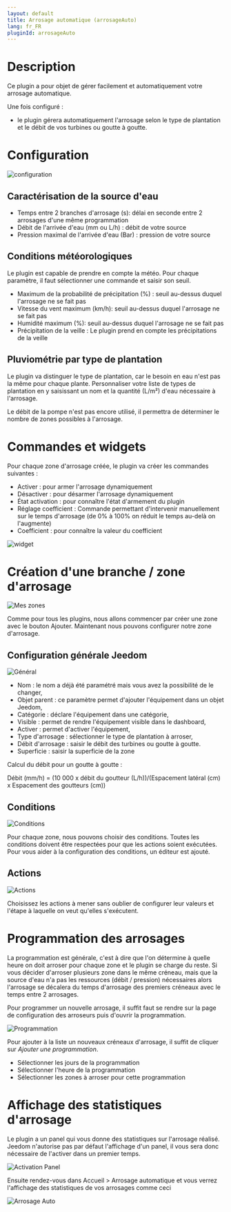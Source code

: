 ```yaml
---
layout: default
title: Arrosage automatique (arrosageAuto)
lang: fr_FR
pluginId: arrosageAuto
---
```


# Description

Ce plugin a pour objet de gérer facilement et automatiquement votre arrosage automatique.

Une fois configuré :

* le plugin gérera automatiquement l'arrosage selon le type de plantation et le débit de vos turbines ou goutte à goutte.

# Configuration

![configuration](../images/Configuration.jpg)

## Caractérisation de la source d'eau

* Temps entre 2 branches d'arrosage (s): délai en seconde entre 2 arrosages d'une même programmation
* Débit de l'arrivée d'eau (mm ou L/h) : débit de votre source
* Pression maximal de l'arrivée d'eau (Bar) : pression de votre source

## Conditions météorologiques

Le plugin est capable de prendre en compte la météo.
Pour chaque paramètre, il faut sélectionner une commande et saisir son seuil.

* Maximum de la probabilité de précipitation (%) : seuil au-dessus duquel l'arrosage ne se fait pas
* Vitesse du vent maximum (km/h): seuil au-dessus duquel l'arrosage ne se fait pas
* Humidité maximum (%): seuil au-dessus duquel l'arrosage ne se fait pas
* Précipitation de la veille : Le plugin prend en compte les précipitations de la veille

## Pluviométrie par type de plantation

Le plugin va distinguer le type de plantation, car le besoin en eau n'est pas la même pour chaque plante.
Personnaliser votre liste de types de plantation en y saisissant un nom et la quantité (L/m²) d'eau nécessaire à l'arrosage.

Le débit de la pompe n'est pas encore utilisé, il permettra de déterminer le nombre de zones possibles à l'arrosage.

# Commandes et widgets

Pour chaque zone d'arrosage créée, le plugin va créer les commandes suivantes :

* Activer : pour armer l'arrosage dynamiquement
* Désactiver : pour désarmer l'arrosage dynamiquement
* État activation : pour connaître l'état d'armement du plugin
* Réglage coefficient : Commande permettant d'intervenir manuellement sur le temps d'arrosage (de 0% à 100% on réduit le temps au-delà on l'augmente)
* Coefficient : pour connaître la valeur du coefficient

![widget](../images/widget.jpg)

# Création d'une branche / zone d'arrosage

![Mes zones](../images/MesZones.jpg)

Comme pour tous les plugins, nous allons commencer par créer une zone avec le bouton Ajouter.
Maintenant nous pouvons configurer notre zone d'arrosage.


## Configuration générale Jeedom

![Général](../images/General.jpg)

* Nom : le nom a déjà été paramétré mais vous avez la possibilité de le changer,
* Objet parent : ce paramètre permet d'ajouter l'équipement dans un objet Jeedom,
* Catégorie : déclare l'équipement dans une catégorie,
* Visible : permet de rendre l'équipement visible dans le dashboard,
* Activer : permet d'activer l'équipement,
* Type d'arrosage : sélectionner le type de plantation à arroser,
* Débit d'arrosage : saisir le débit des turbines ou goutte à goutte.
* Superficie : saisir la superficie de la zone

Calcul du débit pour un goutte à goutte :

Débit (mm/h) = (10 000 x débit du goutteur (L/h))/(Espacement latéral (cm) x Espacement des goutteurs (cm))

## Conditions


![Conditions](../images/Conditions.jpg)

Pour chaque zone, nous pouvons choisir des conditions.
Toutes les conditions doivent être respectées pour que les actions soient exécutées.
Pour vous aider à la configuration des conditions, un éditeur est ajouté.

## Actions

![Actions](../images/Actions.jpg)

Choisissez les actions à mener sans oublier de configurer leur valeurs et l'étape à laquelle on veut qu'elles s'exécutent.

# Programmation des arrosages

La programmation est générale, c'est à dire que l'on détermine à quelle heure on doit arroser pour chaque zone et le plugin se charge du reste.
Si vous décider d'arroser plusieurs zone dans le même créneau, mais que la source d'eau n'a pas les ressources (débit / pression) nécessaires alors l'arrosage se décalera du temps d'arrosage des premiers créneaux avec le temps entre 2 arrosages.

Pour programmer un nouvelle arrosage, il suffit faut se rendre sur la page de configuration des arroseurs puis d'ouvrir la programmation.

![Programmation](../images/Programation.jpg)

Pour ajouter à la liste un nouveaux créneaux d'arrosage, il suffit de cliquer sur *Ajouter une programmation*.
* Sélectionner les jours de la programmation
* Sélectionner l'heure de la programmation
* Sélectionner les zones à arroser pour cette programmation

# Affichage des statistiques d'arrosage

Le plugin a un panel qui vous donne des statistiques sur l'arrosage réalisé.
Jeedom n'autorise pas par défaut l'affichage d'un panel, il vous sera donc nécessaire de l'activer dans un premier temps.

![Activation Panel](../images/ActivationPanel.jpg)

Ensuite rendez-vous dans Accueil > Arrosage automatique et vous verrez l'affichage des statistiques de vos arrosages comme ceci

![Arrosage Auto](../images/arrosageAuto_screenshot_Panel.jpg)
